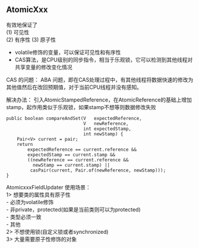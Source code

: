 ## AtomicXxx
有效地保证了  
(1) 可见性  
(2) 有序性
(3) 原子性  

- volatile修饰的变量，可以保证可见性和有序性  
- CAS算法，是CPU级别的同步指令，相当于乐观锁，它可以检测到其他线程对共享变量的修改变化情况  

CAS 的问题： ABA 问题，即在CAS处理过程中，有其他线程将数据快速的修改为其他值然后在改回预期值，对于当前CPU线程并没有感知。

解决办法： 引入AtomicStampedReference，在AtomicReference的基础上增加stamp，起作用类似于乐观锁，如果stamp不想等则数据修改失败
```$xslt
public boolean compareAndSet(V   expectedReference,
                             V   newReference,
                             int expectedStamp,
                             int newStamp) {
    Pair<V> current = pair;
    return
        expectedReference == current.reference &&
        expectedStamp == current.stamp &&
        ((newReference == current.reference &&
          newStamp == current.stamp) ||
         casPair(current, Pair.of(newReference, newStamp)));
}
```

AtomicxxxFieldUpdater 使用场景：  
1> 想要类的属性具有原子性  
    - 必须为volatile修饰  
    - 非private，protected(如果是当前类则可以为protected)  
    - 类型必须一致  
    - 其他  
2> 不想使用锁(自定义锁或者synchronized)  
3> 大量需要原子性修饰的对象
